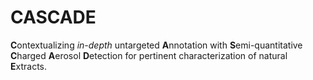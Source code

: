 # CASCADE

**C**ontextualizing *in-depth* untargeted **A**nnotation with **S**emi-quantitative **C**harged **A**erosol **D**etection for pertinent characterization of natural **E**xtracts.
